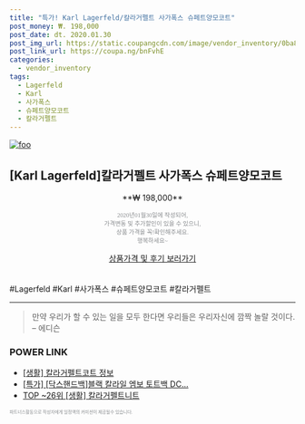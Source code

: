 ```yaml
--- 
title: "특가! Karl Lagerfeld/칼라거펠트 사가폭스 슈페트양모코트" 
post_money: ₩. 198,000 
post_date: dt. 2020.01.30 
post_img_url: https://static.coupangcdn.com/image/vendor_inventory/0ba8/e683a4f070970eb5a502c078a8275dadd11a51d1e3d9e3a3f6ac84aab044.jpg 
post_link_url: https://coupa.ng/bnFvhE 
categories: 
  - vendor_inventory 
tags: 
  - Lagerfeld 
  - Karl 
  - 사가폭스 
  - 슈페트양모코트 
  - 칼라거펠트 
--- 
```

[![foo](https://static.coupangcdn.com/image/vendor_inventory/0ba8/e683a4f070970eb5a502c078a8275dadd11a51d1e3d9e3a3f6ac84aab044.jpg)](https://coupa.ng/bnFvhE) 

## [Karl Lagerfeld]칼라거펠트 사가폭스 슈페트양모코트 
<p style="text-align: center;">**₩ 198,000**</p> 
<p style="text-align: center;"><span style="color: #898c8f; font-family: Georgia,Times,serif; font-size: 0.75em;">2020년01월30일에 작성되어, <br>가격변동 및 추가할인이 있을 수 있으니,<br> 상품 가격을 꼭!확인해주세요.<br>행복하세요~</span> 
</p>	 
<div markdown="0" style="text-align: center;"><a href="https://coupa.ng/bnFvhE" class="btn btn--success">상품가격 및 후기 보러가기</a></div> 
<br><br> 
  #Lagerfeld #Karl #사가폭스 #슈페트양모코트 #칼라거펠트 
<hr> 

> 만약 우리가 할 수 있는 일을 모두 한다면 우리들은 우리자신에 깜짝 놀랄 것이다. – 에디슨 


### POWER LINK

* <a href="https://blog.naver.com/sakai111/221758396137" target="_blank"> [생활] 칼라거펠트코트 정보 </a>
* <a href="https://blog.naver.com/an0733/221786394596" target="_blank">[특가] [닥스핸드백]블랙 칼라일 엠보 토트백 DC...</a>
* <a href="https://blog.naver.com/an0733/221786104208" target="_blank"> TOP ~26위 [생활] 칼라거펠트니트</a>

<span style="color: #898c8f; font-family: Georgia,Times,serif; font-size: 0.55em;">파트너스활동으로 작성자에게 일정액의 커미션이 제공될수 있습니다.</span> 
